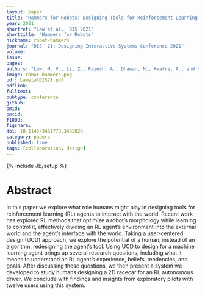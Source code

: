 ```yaml
---
layout: paper
title: "Hammers for Robots: Designing Tools for Reinforcement Learning Agents"
year: 2021
shortref: "Law et al., DIS 2021"
shorttitle: "Hammers for Robots"
nickname: robot-hammers
journal: "DIS '21: Designing Interactive Systems Conference 2021"
volume: 
issue: 
pages: 
authors: "Law, M. V., Li, Z., Rajesh, A., Dhawan, N., Kwatra, A., and Hoffman, G."
image: robot-hammers.png
pdf: LawetalDIS21.pdf
pdflink: 
fulltext:
pubtype: conference
github:
pmid:
pmcid:
f1000:
figshare:
doi: 10.1145/3461778.3462029
category: papers
published: true
tags: [collaboration, design]
---
```

{% include JB/setup %}

# Abstract

In this paper we explore what role humans might play in designing tools for reinforcement learning (RL) agents to interact with the world. Recent work has explored RL methods that optimize a robot’s morphology while learning to control it, effectively dividing an RL agent’s environment into the external world and the agent’s interface with the world. Taking a user-centered design (UCD) approach, we explore the potential of a human, instead of an algorithm, redesigning the agent’s tool. Using UCD to design for a machine learning agent brings up several research questions, including what it means to understand an RL agent’s experience, beliefs, tendencies, and goals. After discussing these questions, we then present a system we developed to study humans designing a 2D racecar for an RL autonomous driver. We conclude with findings and insights from exploratory pilots with twelve users using this system.
